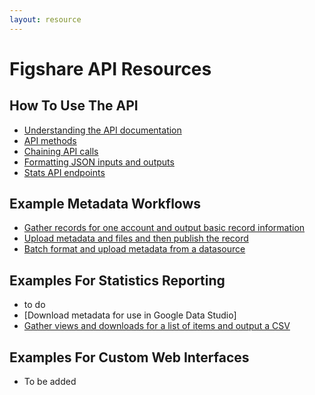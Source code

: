 ```yaml
---
layout: resource
---
```


# Figshare API Resources

## How To Use The API

- [Understanding the API documentation](./understanding-api-documentation.html)
- [API methods](./api-methods.html)
- [Chaining API calls](./chain-api-calls.html)
- [Formatting JSON inputs and outputs](./formatting.html)
- [Stats API endpoints](./statistics-reporting.html)

## Example Metadata Workflows
- [Gather records for one account and output basic record information](./author-report.html)
- [Upload metadata and files and then publish the record](./create-upload-publish.html)
- [Batch format and upload metadata from a datasource](./batch-upload-from-source.html)

## Examples For Statistics Reporting
 - to do
 - [Download metadata for use in Google Data Studio]
 - [Gather views and downloads for a list of items and output a CSV](./another-page.html)

## Examples For Custom Web Interfaces
 - To be added
